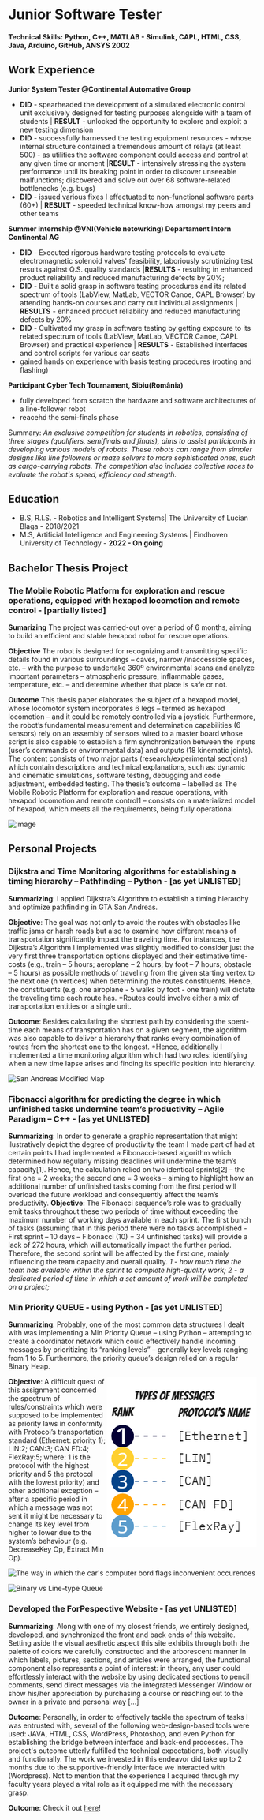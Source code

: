 # Junior Software Tester 
#### Technical Skills: Python, C++, MATLAB - Simulink, CAPL, HTML, CSS, Java, Arduino, GitHub, ANSYS 2002
## Work Experience
**Junior System Tester @Continental Automative Group**

- **DID** - spearheaded the development of a simulated electronic control unit exclusively designed for testing purposes alongside with a team of students | **RESULT** - unlocked the opportunity to explore and exploit a new testing dimension  
- **DID** - successfully harnessed the testing equipment resources - whose internal structure contained a tremendous amount of relays (at least 500) - as utilities the software component could access and control at any given time or moment |**RESULT** - intensively stressing the system performance until its breaking point in order to discover unseeable malfunctions; discovered and solve out over 68 software-related bottlenecks (e.g. bugs)  
- **DID** - issued various fixes I effectuated to non-functional software parts (60+) | **RESULT** - speeded technical know-how amongst my peers and other teams  
  
**Summer internship  @VNI(Vehicle netowrking) Departament Intern Continental AG**
- **DID** - Executed rigorous hardware testing protocols to evaluate electromagnetic solenoid valves' feasibility, laboriously scrutinizing test results against Q.S. quality standards |**RESULTS** - resulting in enhanced product reliability and reduced manufacturing defects by 20%;
- **DID** -  Built a solid grasp in software testing procedures and its related spectrum of tools (LabView, MatLab, VECTOR Canoe, CAPL Browser) by attending hands-on courses and carry out individual assignments | **RESULTS** - enhanced product reliability and reduced manufacturing defects by 20%
- **DID** - Cultivated my grasp in software testing by getting exposure to its related spectrum of tools (LabView, MatLab, VECTOR
Canoe, CAPL Browser) and practical experience | **RESULTS** - Established interfaces and control scripts for various car seats
- gained hands on experience with basis testing procedures (rooting and flashing)

**Participant Cyber Tech Tournament, Sibiu(România)**
- fully developed from scratch the hardware and software architectures of a line-follower robot
- reacehd the semi-finals phase

Summary: *An exclusive competition for students in robotics, consisting of three stages (qualifiers, semifinals and
finals), aims to assist participants in developing various models of robots. These robots can range from simpler designs
like line followers or maze solvers to more sophisticated ones, such as cargo-carrying robots. The competition also
includes collective races to evaluate the robot's speed, efficiency and strength.*

## Education
- B.S, R.I.S. - Robotics and Intelligent Systems| The University of Lucian Blaga - 2018/2021
- M.S, Artificial Intelligence and Engineering Systems  | Eindhoven University of Technology - **2022 - On going**

## Bachelor Thesis Project
### The Mobile Robotic Platform for exploration and rescue operations, equipped with hexapod locomotion and remote control - [partially listed]

**Sumarizing**
The project was carried-out over a period of 6 months, aiming to build an efficient and stable hexapod robot for rescue operations.

**Objective**
The robot is designed for recognizing and transmitting specific details found in various surroundings – caves, narrow /inaccessible spaces, etc. – with the purpose to undertake 360º environmental scans and analyze important parameters – atmospheric pressure, inflammable gases, temperature, etc. – and determine whether that place is safe or not.

**Outcome**
This thesis paper elaborates the subject of a hexapod model, whose locomotor system incorporates 6 legs – termed as hexapod locomotion – and it could be remotely controlled via a
joystick. Furthermore, the robot’s fundamental measurement and determination capabilities (6 sensors) rely on an assembly of sensors wired to a master board whose script is also capable to
establish a firm synchronization between the inputs (user’s commands or environmental data) and outputs (18 kinematic joints). The content consists of two major parts (research/experimental sections) which contain descriptions and technical explanations, such as: dynamic and cinematic simulations, software testing, debugging and code adjustment, embedded testing.
The thesis’s outcome – labelled as The Mobile Robotic Platform for exploration and rescue operations, with hexapod locomotion and remote control1 – consists on a materialized model of hexapod, which meets all the requirements, being fully operational

![image](https://github.com/Anonim9999/cristian-stefan-portofoio.github.io/assets/117277435/24cd734c-8b4b-4474-9563-9a38051641c0)



## Personal Projects 
### Dijkstra and Time Monitoring algorithms for establishing a timing hierarchy – Pathfinding – Python - [as yet UNLISTED]

**Summarizing**:
I applied Dijkstra’s Algorithm to establish a timing hierarchy and optimize pathfinding in GTA San Andreas. 

**Objective**:
The goal was not only to avoid the routes with obstacles like traffic jams or harsh roads but also to
examine how different means of transportation significantly impact the traveling time. For 
instances, the Dijkstra’s Algorithm I implemented was slightly modified to consider just the very first three transportation options displayed and their estimative time-costs (e.g.,
train – 5 hours; aeroplane – 2 hours; by foot – 7 hours; obstacle – 5 hours) as possible methods of
traveling from the given starting vertex to the next one (n vertices) when determining the routes constituents. Hence, the constituents (e.g. one airoplane - 5 walks by foot - one train) will dictate the traveling time each route has.
*Routes could involve either a mix of transportation entities or a single unit.

**Outcome**:
Besides calculating the shortest path by considering the spent-time each means of transportation has on a given segment, the algorithm was also capable to deliver a hierarchy that ranks every combination of
routes from the shortest one to the longest.
*Hence, additionally I implemented a time monitoring algorithm which had two roles: identifying when a new time lapse arises and finding its specific position into
hierarchy.

![San Andreas Modified Map](https://github.com/Anonim9999/cristian-stefan-portofoio.github.io/assets/117277435/a73298ce-c58e-4f54-a124-60d9b9184554)

### Fibonacci algorithm for predicting the degree in which unfinished tasks undermine team’s productivity – Agile Paradigm – C++ - [as yet UNLISTED]

**Summarizing**:
In order to generate a graphic representation that might ilustratively depict the degree of productivity the team I made part of had at certain points 
I had implemented a Fibonacci-based algorithm which determined how regularly missing deadlines will undermine the team’s
capacity[1]. 
Hence, the calculation relied on two identical sprints[2] – the first one = 2 weeks; the second one
= 3 weeks – aiming to highlight how an additional number of unfinished tasks coming from the first period
will overload the future workload and consequently affect the team’s productivity. 
**Objective**:
The Fibonacci sequence’s role was to gradually emit tasks throughout these two periods of time without exceeding the
maximum number of working days available in each sprint. The first bunch of tasks (assuming that in this period
there were no tasks accomplished - First sprint – 10 days – Fibonacci (10) = 34 unfinished tasks) will
provide a lack of 272 hours, which will automatically impact the further period. Therefore, the second
sprint will be affected by the first one, mainly influencing the team capacity and overall quality.
*1 - how much time the team has available within the sprint to complete high-quality work;* 
*2 - a dedicated period of time in which a set amount of work will be
completed on a project;*

### Min Priority QUEUE - using Python - [as yet UNLISTED]

**Summarizing**:
Probably, one of the most common data structures I dealt with was implementing a Min Priority
Queue – using Python – attempting to create a coordinator network which could effectively
handle incoming messages by prioritizing its “ranking levels” – generally key levels ranging from 1 to 5.
Furthermore, the priority queue’s design relied on a regular Binary Heap. 

  <img src = "sheetstyles/Message Classification.png" alt="MessageClassification" align = right> 
  
**Objective**:
A difficult quest of this assignment concerned the spectrum of rules/constraints which were supposed to be
implemented as priority laws in conformity with Protocol’s transportation standard (Ethernet:
priority 1); LIN:2; CAN:3; CAN FD:4; FlexRay:5; where: 1 is the protocol with the highest priority
and 5 the protocol with the lowest priority) and other additional exception – after a specific period
in which a message was not sent it might be necessary to change its key level from higher to
lower due to the system’s behaviour (e.g. DecreaseKey Op, Extract Min Op).

   ![The way in which the car's computer bord flags inconvenient occurences ](https://github.com/Anonim9999/cristian-stefan-portofoio.github.io/assets/117277435/02eb2eef-7689-42e8-b8c9-79fc64501839)

![Binary vs Line-type Queue ](https://github.com/Anonim9999/cristian-stefan-portofoio.github.io/assets/117277435/4533bd48-268d-4e79-a089-81345d14ab32)

### Developed the ForPespective Website - [as yet UNLISTED]

**Summarizing**:
Along with one of my closest friends, we entirely designed, developed, and synchronized the front and back ends of this website. Setting aside the visual aesthetic aspect this site exhibits through both the palette of colors we carefully constructed and the arborescent manner in which labels, pictures, sections, and articles were arranged, the functional component also represents a point of interest: in theory, any user could effortlessly interact with the website by using dedicated sections to pencil comments, send direct messages via the integrated Messenger Window or show his/her appreciation by purchasing a course or reaching out to the owner in a private and personal way [...]

**Outcome**:
Personally, in order to effectively tackle the spectrum of tasks I was entrusted with, several of the following web-design-based tools were used: JAVA, HTML, CSS, WordPress, Photoshop, and even Python for establishing the bridge between interface and back-end processes. The project's outcome utterly fulfilled the technical expectations, both visually and functionally. The work we invested in this endeavor did take up to 2 months due to the supportive-friendly interface we interacted with (Wordpress). Not to mention that the experience I acquired through my faculty years played a vital role as it equipped me with the necessary grasp. 

**Outcome**:
Check it out [here](https://forperspective.ro/)!

